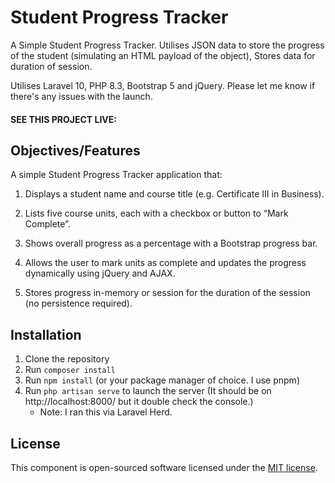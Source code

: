 # Student Progress Tracker

A Simple Student Progress Tracker. 
Utilises JSON data to store the progress of the student (simulating an HTML payload of the object),
Stores data for duration of session. 

Utilises Laravel 10, PHP 8.3, Bootstrap 5 and jQuery. 
Please let me know if there's any issues with the launch. 

#### SEE THIS PROJECT LIVE: 


## Objectives/Features

A simple Student Progress Tracker application that:

1. Displays a student name and course title (e.g. Certificate III in Business).

2. Lists five course units, each with a checkbox or button to “Mark Complete”.

3. Shows overall progress as a percentage with a Bootstrap progress bar.

4. Allows the user to mark units as complete and updates the progress dynamically using jQuery and AJAX.

5. Stores progress in-memory or session for the duration of the session (no persistence required).


## Installation

1. Clone the repository
2. Run `composer install`
3. Run `npm install` (or your package manager of choice. I use pnpm)
4. Run `php artisan serve` to launch the server (It should be on http://localhost:8000/ but it double check the console.)
    * Note: I ran this via Laravel Herd.


## License

This component is open-sourced software licensed under the [MIT license](https://opensource.org/licenses/MIT).
